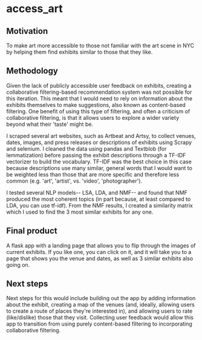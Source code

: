 # access_art
<h2> Motivation </h2> 
To make art more accessible to those not familiar with the art scene in NYC by helping them find exhibits similar to those that they like.

<h2> Methodology </h2>    

Given the lack of publicly accessible user feedback on exhibits, creating a collaborative filtering-based recommendation system was not possible for this iteration. This meant that I would need to rely on information about the exhibits themselves to make suggestions, also known as content-based filtering. One benefit of using this type of filtering, and often a criticism of collaborative filtering, is that it allows users to explore a wider variety beyond what their 'taste' might be.     

I scraped several art websites, such as Artbeat and Artsy, to collect venues, dates, images, and press releases or descriptions of exhibits using Scrapy and selenium. I cleaned the data using pandas and Textblob (for lemmatization) before passing the exhibit descriptions through a TF-IDF vectorizer to build the vocabulary. TF-IDF was the best choice in this case because descriptions use many similar, general words that I would want to be weighted less than those that are more specific and therefore less common (e.g. 'art', 'artist', vs. 'video', 'photographer').    

I tested several NLP models-- LSA, LDA, and NMF-- and found that NMF produced the most coherent topics (in part because, at least compared to LDA, you can use tf-idf). From the NMF results, I created a similarity matrix which I used to find the 3 most similar exhibits for any one.    

<h2> Final product </h2> 
A flask app with a landing page that allows you to flip through the images of current exhibits. If you like one, you can click on it, and it will take you to a page that shows you the venue and dates, as well as 3 similar exhibits also going on.     

<h2> Next steps </h2> 
Next steps for this would include building out the app by adding information about the exhibit, creating a map of the venues (and, ideally, allowing users to create a route of places they're interested in), and allowing users to rate (like/dislike) those that they visit. Collecting user feedback would allow this app to transition from using purely content-based filtering to incorporating collaborative filtering.     
